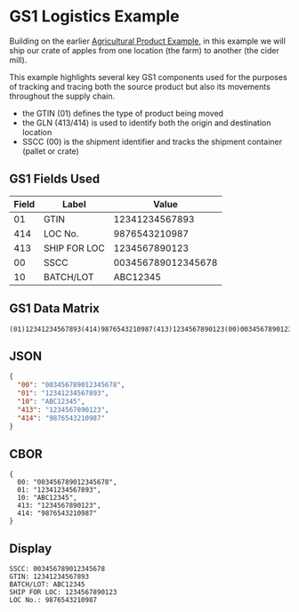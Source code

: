 # GS1 Logistics Example

Building on the earlier [Agricultural Product Example](./GS1-agriculture.md), in
this example we will ship our crate of apples from one location (the farm)
to another (the cider mill).

This example highlights several key GS1 components used for the purposes of
tracking and tracing both the source product but also its movements throughout
the supply chain.

* the GTIN (01) defines the type of product being moved
* the GLN (413/414) is used to identify both the origin and destination location
* SSCC (00) is the shipment identifier and tracks the shipment container (pallet
  or crate)

## GS1 Fields Used

| Field | Label        | Value              |
|-------|--------------|--------------------|
| 01    | GTIN         | 12341234567893     |
| 414   | LOC No.      | 9876543210987      |
| 413   | SHIP FOR LOC | 1234567890123      |
| 00    | SSCC         | 003456789012345678 |
| 10    | BATCH/LOT    | ABC12345           |

## GS1 Data Matrix

```
(01)12341234567893(414)9876543210987(413)1234567890123(00)003456789012345678(10)ABC12345
```

## JSON

```json 
{
  "00": "003456789012345678",
  "01": "12341234567893",
  "10": "ABC12345",
  "413": "1234567890123",
  "414": "9876543210987"
}
```

## CBOR

```cbor 
{
  00: "003456789012345678",
  01: "12341234567893",
  10: "ABC12345",
  413: "1234567890123",
  414: "9876543210987"
}
```

## Display

```
SSCC: 003456789012345678
GTIN: 12341234567893
BATCH/LOT: ABC12345
SHIP FOR LOC: 1234567890123
LOC No.: 9876543210987
```